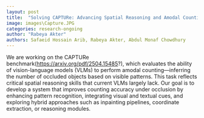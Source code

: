 ```yaml
---
layout: post
title:  "Solving CAPTURe: Advancing Spatial Reasoning and Amodal Counting in Vision-Language Models"
image: images\Capture.JPG
categories: research-ongoing
author: "Rabeya Akter"
authors: Safaeid Hossain Arib, Rabeya Akter, Abdul Monaf Chowdhury
---
```

We are working on the CAPTURe benchmark(https://arxiv.org/pdf/2504.15485?), which evaluates the ability of vision-language models (VLMs) to perform amodal counting—inferring the number of occluded objects based on visible patterns. This task reflects critical spatial reasoning skills that current VLMs largely lack. Our goal is to develop a system that improves counting accuracy under occlusion by enhancing pattern recognition, integrating visual and textual cues, and exploring hybrid approaches such as inpainting pipelines, coordinate extraction, or reasoning modules.